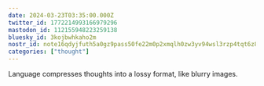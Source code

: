 ```yaml
---
date: 2024-03-23T03:35:00.000Z
twitter_id: 1772214993166979296
mastodon_id: 112155948223259138
bluesky_id: 3kojbwhkaho2m
nostr_id: note16qdyjfuth5a0gz9pass50fe22m0p2xmqlh0zw3yv94wsl3rzp4tqt6z8sz
categories: ["thought"]
---
```

Language compresses thoughts into a lossy format, like blurry images.
